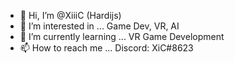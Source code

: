 - 👋 Hi, I’m @XiiiC (Hardijs)
- 👀 I’m interested in ... Game Dev, VR, AI
- 🌱 I’m currently learning ... VR Game Development
- 📫 How to reach me ... Discord: XiC#8623 

<!---
XiiiC/XiiiC is a ✨ special ✨ repository because its `README.md` (this file) appears on your GitHub profile.
You can click the Preview link to take a look at your changes.
--->

